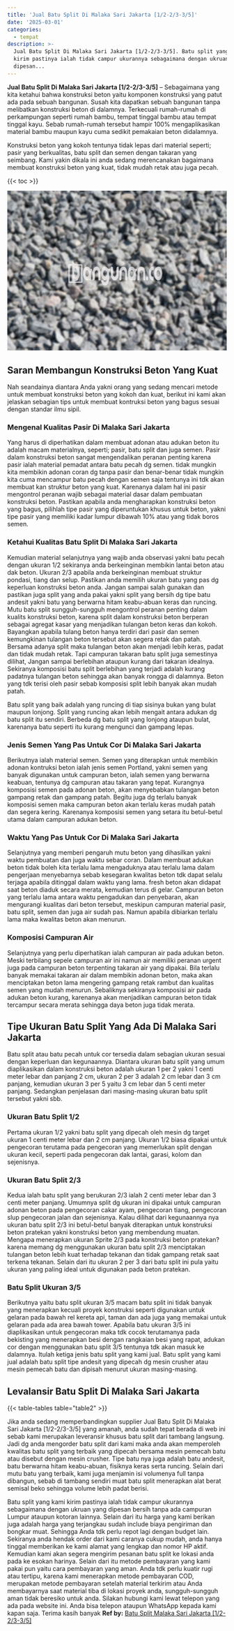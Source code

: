```yaml
---
title: 'Jual Batu Split Di Malaka Sari Jakarta [1/2-2/3-3/5]'
date: '2025-03-01'
categories:
  - tempat
description: >-
  Jual Batu Split Di Malaka Sari Jakarta [1/2-2/3-3/5]. Batu split yang kami
  kirim pastinya ialah tidak campur ukurannya sebagaimana dengan ukruan yang
  dipesan...
---
```


**Jual Batu Split Di Malaka Sari Jakarta \[1/2-2/3-3/5\]** – Sebagaimana yang kita ketahui bahwa konstruksi beton yaitu komponen konstruksi yang patut ada pada sebuah bangunan. Susah kita dapatkan sebuah bangunan tanpa melibatkan konstruksi beton di dalamnya. Terkecuali rumah-rumah di perkampungan seperti rumah bambu, tempat tinggal bambu atau tempat tinggal kayu. Sebab rumah-rumah tersebut hampir 100% mengaplikasikan material bambu maupun kayu cuma sedikit pemakaian beton didalamnya.

Konstruksi beton yang kokoh tentunya tidak lepas dari material seperti; pasir yang berkualitas, batu split dan semen dengan takaran yang seimbang. Kami yakin dikala ini anda sedang merencanakan bagaimana membuat konstruksi beton yang kuat, tidak mudah retak atau juga pecah.

{{< toc >}}

![Jual Batu Split Di Malaka Sari Jakarta [1/2-2/3-3/5]](/images/jual-batu-split-21.png)

## Saran Membangun Konstruksi Beton Yang Kuat

Nah seandainya diantara Anda yakni orang yang sedang mencari metode untuk membuat konstruksi beton yang kokoh dan kuat, berikut ini kami akan jelaskan sebagian tips untuk membuat kontruksi beton yang bagus sesuai dengan standar ilmu sipil.

### Mengenal Kualitas Pasir Di Malaka Sari Jakarta

Yang harus di diperhatikan dalam membuat adonan atau adukan beton itu adalah macam materialnya, seperti; pasir, batu split dan juga semen. Pasir dalam konstruksi beton sangat mengendalikan peranan penting karena pasir ialah material pemadat antara batu pecah dg semen. tidak mungkin kita membikin adonan coran dg tanpa pasir dan benar-benar tidak mungkin kita cuma mencampur batu pecah dengan semen saja tentunya ini tdk akan membuat kan struktur beton yang kuat. Karenanya dalam hal ini pasir mengontrol peranan wajib sebagai material dasar dalam pembuatan konstruksi beton. Pastikan apabila anda mengharapkan konstruksi beton yang bagus, pilihlah tipe pasir yang diperuntukan khusus untuk beton, yakni tipe pasir yang memiliki kadar lumpur dibawah 10% atau yang tidak boros semen.

### Ketahui Kualitas Batu Split Di Malaka Sari Jakarta

Kemudian material selanjutnya yang wajib anda observasi yakni batu pecah dengan ukuran 1/2 sekiranya anda berkeinginan membikin lantai beton atau dak beton. Ukuran 2/3 apabila anda berkeinginan membuat struktur pondasi, tiang dan selup. Pastikan anda memilih ukuran batu yang pas dg keperluan konstruksi beton anda. Jangan sampai salah gunakan dan pastikan juga split yang anda pakai yakni split yang bersih dg tipe batu andesit yakni batu yang berwarna hitam keabu-abuan keras dan runcing. Mutu batu split sungguh-sungguh mengontrol peranan penting dalam kualits konstruksi beton, karena split dalam konstruksi beton berperan sebagai agregat kasar yang menjadikan tulangan beton keras dan kokoh. Bayangkan apabila tulang beton hanya terdiri dari pasir dan semen kemungkinan tulangan beton tersebut akan segera retak dan patah. Bersama adanya split maka tulangan beton akan menjadi lebih keras, padat dan tidak mudah retak. Tapi campuran takaran batu split juga semestinya dilihat, Jangan sampai berlebihan ataupun kurang dari takaran idealnya. Sekiranya komposisi batu split berlebihan yang terjadi adalah kurang padatnya tulangan beton sehingga akan banyak rongga di dalamnya. Beton yang tdk terisi oleh pasir sebab komposisi split lebih banyak akan mudah patah.

Batu split yang baik adalah yang runcing di tiap sisinya bukan yang bulat maupun lonjong. Split yang runcing akan lebih mengait antara adukan dg batu split itu sendiri. Berbeda dg batu split yang lonjong ataupun bulat, karenanya batu seperti itu kurang mengunci dan gampang lepas.

### Jenis Semen Yang Pas Untuk Cor Di Malaka Sari Jakarta

Berikutnya ialah material semen. Semen yang diterapkan untuk membikin adonan kontruksi beton ialah jenis semen Portland, yakni semen yang banyak digunakan untuk campuran beton, ialah semen yang berwarna keabuan, tentunya dg campuran atau takaran yang tepat. Kurangnya komposisi semen pada adonan beton, akan menyebabkan tulangan beton gampang retak dan gampang patah. Begitu juga dg terlalu banyak komposisi semen maka campuran beton akan terlalu keras mudah patah dan segera kering. Karenanya komposisi semen yang setara itu betul-betul utama dalam campuran adukan beton.

### Waktu Yang Pas Untuk Cor Di Malaka Sari Jakarta

Selanjutnya yang memberi pengaruh mutu beton yang dihasilkan yakni waktu pembuatan dan juga waktu sebar coran. Dalam membuat adukan beton tidak boleh kita terlalu lama mengaduknya atau terlalu lama dalam pengerjaan menyebarnya sebab kesegaran kwalitas beton tdk dapat selalu terjaga apabila ditinggal dalam waktu yang lama. fresh beton akan didapat saat beton diaduk secara merata, kemudian terus di gelar. Campuran beton yang terlalu lama antara waktu pengadukan dan penyebaran, akan mengurangi kualitas dari beton tersebut, meskipun campuran material pasir, batu split, semen dan juga air sudah pas. Namun apabila dibiarkan terlalu lama maka kwalitas beton akan menurun.

### Komposisi Campuran Air

Selanjutnya yang perlu diperhatikan ialah campuran air pada adukan beton. Meski terbilang sepele campuran air ini namun air memiliki peranan urgent juga pada campuran beton terpenting takaran air yang dipakai. Bila terlalu banyak memakai takaran air dalam membikin adonan beton, maka akan menciptakan beton lama mengering gampang retak rambut dan kualitas semen yang mudah menurun. Sebaliknya sekiranya komposisi air pada adukan beton kurang, karenanya akan menjadikan campuran beton tidak tercampur secara merata sehingga daya beton juga tidak merata.

## Tipe Ukuran Batu Split Yang Ada Di Malaka Sari Jakarta

Batu split atau batu pecah untuk cor tersedia dalam sebagian ukuran sesuai dengan keperluan dan kegunaannya. Diantara ukuran batu split yang umum diaplikasikan dalam konstruksi beton adalah ukuran 1 per 2 yakni 1 centi meter lebar dan panjang 2 cm, ukuran 2 per 3 adalah 2 cm lebar dan 3 cm panjang, kemudian ukuran 3 per 5 yaitu 3 cm lebar dan 5 centi meter panjang. Sedangkan penjelasan dari masing-masing ukuran batu split tersebut yakni sbb.

### Ukuran Batu Split 1/2

Pertama ukuran 1/2 yakni batu split yang dipecah oleh mesin dg target ukuran 1 centi meter lebar dan 2 cm panjang. Ukuran 1/2 biasa dipakai untuk pengecoran terutama pada pengecoran yang memerlukan split dengan ukuran kecil, seperti pada pengecoran dak lantai, garasi, kolom dan sejenisnya.

### Ukuran Batu Split 2/3

Kedua ialah batu split yang berukuran 2/3 ialah 2 centi meter lebar dan 3 centi meter panjang. Umumnya split dg ukuran ini dipakai untuk campuran adonan beton pada pengecoran cakar ayam, pengecoran tiang, pengecoran slup pengecoran jalan dan sejenisnya. Kalau dilihat dari kegunaannya nya ukuran batu split 2/3 ini betul-betul banyak diterapkan untuk konstruksi beton pratekan yakni konstruksi beton yang membendung muatan. Mengapa menerapkan ukuran Sprite 2/3 pada konstruksi beton pratekan? karena memang dg menggunakan ukuran batu split 2/3 menciptakan tulangan beton lebih kuat terhadap tekanan dan tidak gampang retak saat terkena tekanan. Selain dari itu ukuran 2 per 3 dari batu split ini pula yaitu ukuran yang paling ideal untuk digunakan pada beton pratekan.

### Batu Split Ukuran 3/5

Berikutnya yaitu batu split ukuran 3/5 macam batu split ini tidak banyak yang menerapkan kecuali proyek konstruksi seperti digunakan untuk gelaran pada bawah rel kereta api, taman dan ada juga yang memakai untuk gelaran pada ada area bawah tower. Apabila batu ukuran 3/5 ini diaplikasikan untuk pengecoran maka tdk cocok terutamanya pada bekisting yang menerapkan besi dengan rangkaian besi yang rapat, adukan cor dengan menggunakan batu split 3/5 tentunya tdk akan masuk ke dalamnya. Itulah ketiga jenis batu split yang kami jual. Batu split yang kami jual adalah batu split tipe andesit yang dipecah dg mesin crusher atau mesin pemecah batu dan dipisah menurut ukuran masing-masing.

## Levalansir Batu Split Di Malaka Sari Jakarta

{{< table-tables table="table2" >}}

Jika anda sedang memperbandingkan supplier Jual Batu Split Di Malaka Sari Jakarta \[1/2-2/3-3/5\] yang amanah, anda sudah tepat berada di web ini sebab kami merupakan leveransir khusus batu split dari tambang langsung. Jadi dg anda mengorder batu split dari kami maka anda akan memperoleh kwalitas batu split yang terbaik yang dipecah bersama mesin pemecah batu atau disebut dengan mesin crusher. Tipe batu nya juga adalah batu andesit, batu berwarna hitam keabu-abuan, fisiknya keras serta runcing. Selain dari mutu batu yang terbaik, kami juga menjamin isi volumenya full tanpa dibangun, sebab di tambang sendiri muat batu split menerapkan alat berat semisal beko sehingga volume lebih padat berisi.

Batu split yang kami kirim pastinya ialah tidak campur ukurannya sebagaimana dengan ukruan yang dipesan bersih tanpa ada campuran Lumpur ataupun kotoran lainnya. Selain dari itu harga yang kami berikan juga adalah harga yang terjangkau sudah include biaya pengiriman dan bongkar muat. Sehingga Anda tdk perlu repot lagi dengan budget lain. Sekiranya anda hendak order dari kami caranya cukup mudah, anda hanya tinggal memberikan ke kami alamat yang lengkap dan nomor HP aktif. Kemudian kami akan segera mengirim pesanan batu split ke lokasi anda pada ke esokan harinya. Selain dari itu metode pembayaran yang kami pakai pun yaitu cara pembayaran yang aman. Anda tdk perlu kuatir rugi atau tertipu, karena kami menerapkan metode pembayaran COD, merupakan metode pembayaran setelah material terkirim atau Anda membayarnya saat material tiba di lokasi proyek anda, sungguh-sungguh aman tidak beresiko untuk anda. Silakan hubungi kami lewat telepon yang ada pada website ini. Anda bisa telepon ataupun WhatsApp kepada kami kapan saja. Terima kasih banyak
**Ref by:** [Batu Split Malaka Sari Jakarta [1/2-2/3-3/5]](https://id.wikipedia.org/wiki/Batu)
